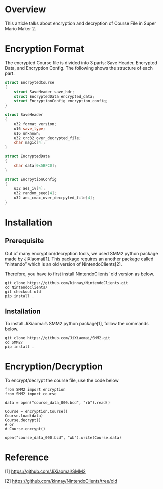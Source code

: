 # Overview

This article talks about encryption and decryption of Course File in Super Mario Maker 2.

# Encryption Format

The encrypted Course file is divided into 3 parts: Save Header, Encrypted Data, and Encryption Config. The following shows the structure of each part. 

```cpp
struct EncrpytedCourse
{
	struct SaveHeader save_hdr;
	struct EncryptedData encrypted_data;
	struct EncryptionConfig encryption_config;
}

struct SaveHeader
{
	u32 format_version;
	u16 save_type;
	u16 unknown;
	u32 crc32_over_decrypted_file;
	char magic[4];
}

struct EncryptedData
{
	char data[0x5BFC0];
}

struct EncrpytionConfig
{
	u32 aes_iv[4];
	u32 random_seed[4];
	u32 aes_cmac_over_decrpyted_file[4];
}
```

# Installation

## Prerequisite

Out of many encryption/decryption tools, we used SMM2 python package made by JiXiaomai[1]. This package requires an another package called “nintendo” which is an old version of NintendoClients[2]. 

Therefore, you have to first install NintendoClients’ old version as below.

```
git clone https://github.com/kinnay/NintendoClients.git 
cd NintendoClients/
git checkout old 
pip install .
```

## Installation

To install JiXiaomai’s SMM2 python package[1], follow the commands below.

```
git clone https://github.com/JiXiaomai/SMM2.git 
cd SMM2/
pip install .
```

# Encryption/Decryption

To encrypt/decrypt the course file, use the code below

```
from SMM2 import encryption
from SMM2 import course

data = open("course_data_000.bcd", "rb").read()

Course = encryption.Course()
Course.load(data)
Course.decrypt()
# or
# Course.encrypt()

open("course_data_000.bcd", "wb").write(Course.data)
```

# Reference

[1] https://github.com/JiXiaomai/SMM2

[2] https://github.com/kinnay/NintendoClients/tree/old

